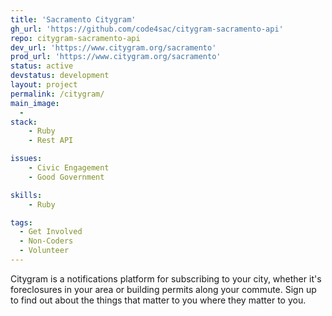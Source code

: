 ```yaml
---
title: 'Sacramento Citygram'
gh_url: 'https://github.com/code4sac/citygram-sacramento-api'
repo: citygram-sacramento-api
dev_url: 'https://www.citygram.org/sacramento'
prod_url: 'https://www.citygram.org/sacramento'
status: active
devstatus: development
layout: project
permalink: /citygram/
main_image:
  -
stack:
    - Ruby
    - Rest API

issues:
    - Civic Engagement
    - Good Government

skills:
    - Ruby

tags:
  - Get Involved
  - Non-Coders
  - Volunteer
---
```



Citygram is a notifications platform for subscribing to your city, whether it's foreclosures in your area or building permits along your commute. Sign up to find out about the things that matter to you where they matter to you.

